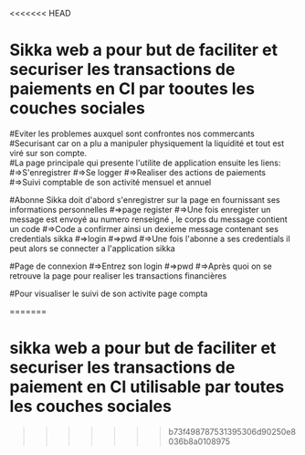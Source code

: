 <<<<<<< HEAD
# Sikka web  a pour but de faciliter et securiser les transactions de paiements  en CI  par tooutes les couches sociales
#Eviter les problemes auxquel sont confrontes nos commercants 
#Securisant car on a plu a manipuler physiquement la liquidité et tout est viré sur son compte.  
#La page principale qui presente l'utilite de application ensuite les liens:
#=>S'enregistrer
#=>Se logger
#=>Realiser  des actions de paiements
#=>Suivi comptable de son activité mensuel et annuel

#Abonne Sikka doit d'abord s'enregistrer sur la page en fournissant ses informations personnelles
#=>page register
#=>Une fois enregister un message est envoyé au numero renseigné , le corps du message contient un code
#=>Code a confirmer ainsi un dexieme message contenant ses credentials sikka
#=>login 
#=>pwd 
#=>Une fois l'abonne a ses credentials il peut alors se connecter a l'application sikka

#Page de connexion
#=>Entrez son login
#=>pwd
#=>Après quoi on se retrouve la page pour realiser les transactions financières

#Pour visualiser le suivi de son activite page compta


 

=======
# sikka web  a pour but de faciliter et securiser les transactions de paiement  en CI utilisable par toutes les couches sociales  
>>>>>>> b73f498787531395306d90250e8036b8a0108975
